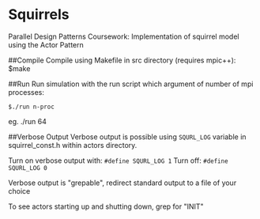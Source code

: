 # Squirrels
Parallel Design Patterns Coursework: Implementation of squirrel model using the Actor Pattern

##Compile
Compile using Makefile in src directory (requires mpic++):
$make

##Run
Run simulation with the run script which argument of number of mpi processes:
```
$./run n-proc   
```
eg. ./run 64

##Verbose Output
Verbose output is possible using `SQURL_LOG` variable in squirrel_const.h within actors directory.

Turn on verbose output with: ```#define SQURL_LOG 1```
Turn off: ```#define SQURL_LOG 0```

Verbose output is "grepable", redirect standard output to a file of your choice

To see actors starting up and shutting down, grep for "INIT"
